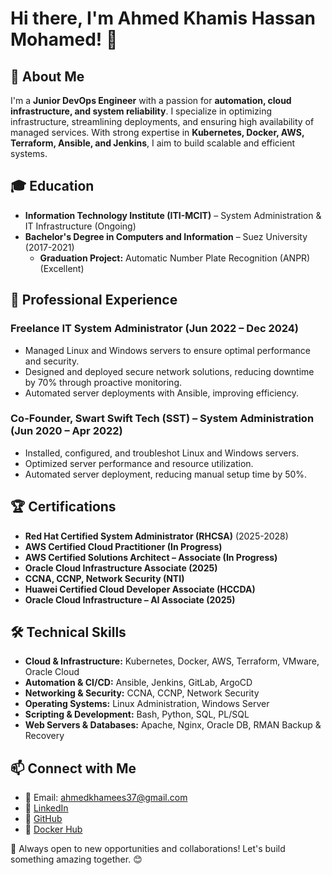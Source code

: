 # Hi there, I'm Ahmed Khamis Hassan Mohamed! 👋

## 🚀 About Me
I'm a **Junior DevOps Engineer** with a passion for **automation, cloud infrastructure, and system reliability**. I specialize in optimizing infrastructure, streamlining deployments, and ensuring high availability of managed services. With strong expertise in **Kubernetes, Docker, AWS, Terraform, Ansible, and Jenkins**, I aim to build scalable and efficient systems.

## 🎓 Education
- **Information Technology Institute (ITI-MCIT)** – System Administration & IT Infrastructure (Ongoing)
- **Bachelor's Degree in Computers and Information** – Suez University (2017-2021)
  - **Graduation Project:** Automatic Number Plate Recognition (ANPR) (Excellent)

## 💼 Professional Experience
### **Freelance IT System Administrator (Jun 2022 – Dec 2024)**
- Managed Linux and Windows servers to ensure optimal performance and security.
- Designed and deployed secure network solutions, reducing downtime by 70% through proactive monitoring.
- Automated server deployments with Ansible, improving efficiency.

### **Co-Founder, Swart Swift Tech (SST) – System Administration (Jun 2020 – Apr 2022)**
- Installed, configured, and troubleshot Linux and Windows servers.
- Optimized server performance and resource utilization.
- Automated server deployment, reducing manual setup time by 50%.

## 🏆 Certifications
- **Red Hat Certified System Administrator (RHCSA)** (2025-2028)
- **AWS Certified Cloud Practitioner (In Progress)**
- **AWS Certified Solutions Architect – Associate (In Progress)**
- **Oracle Cloud Infrastructure Associate (2025)**
- **CCNA, CCNP, Network Security (NTI)**
- **Huawei Certified Cloud Developer Associate (HCCDA)**
- **Oracle Cloud Infrastructure – AI Associate (2025)**

## 🛠️ Technical Skills
- **Cloud & Infrastructure:** Kubernetes, Docker, AWS, Terraform, VMware, Oracle Cloud
- **Automation & CI/CD:** Ansible, Jenkins, GitLab, ArgoCD
- **Networking & Security:** CCNA, CCNP, Network Security
- **Operating Systems:** Linux Administration, Windows Server
- **Scripting & Development:** Bash, Python, SQL, PL/SQL
- **Web Servers & Databases:** Apache, Nginx, Oracle DB, RMAN Backup & Recovery

## 📫 Connect with Me
- 📧 Email: ahmedkhamees37@gmail.com
- 🔗 [LinkedIn](https://linkedin.com/in/ahmed-khamis37)
- 🐙 [GitHub](https://github.com/ahmedkhamees37)
- 🐳 [Docker Hub](https://hub.docker.com/u/ahmedkhamis1)

🚀 Always open to new opportunities and collaborations! Let's build something amazing together. 😊


